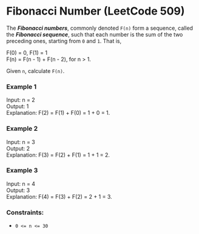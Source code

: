 # Fibonacci Number (LeetCode 509)

The ***Fibonacci numbers***, commonly denoted ```F(n)``` form a sequence, called the ***Fibonacci sequence***, such that each number is the sum of the two preceding ones, starting from ```0``` and ```1```. That is,

F(0) = 0, F(1) = 1<br>
F(n) = F(n - 1) + F(n - 2), for n > 1.

Given ```n```, calculate ```F(n)```.

### Example 1

Input: n = 2<br>
Output: 1<br>
Explanation: F(2) = F(1) + F(0) = 1 + 0 = 1.

### Example 2

Input: n = 3<br>
Output: 2<br>
Explanation: F(3) = F(2) + F(1) = 1 + 1 = 2.

### Example 3

Input: n = 4<br>
Output: 3<br>
Explanation: F(4) = F(3) + F(2) = 2 + 1 = 3.

### Constraints:

- ```0 <= n <= 30```